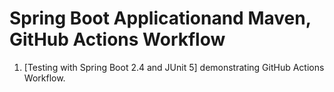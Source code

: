 # Spring Boot Applicationand Maven, GitHub Actions Workflow

1. [Testing with Spring Boot 2.4 and JUnit 5] demonstrating GitHub Actions Workflow.

 
